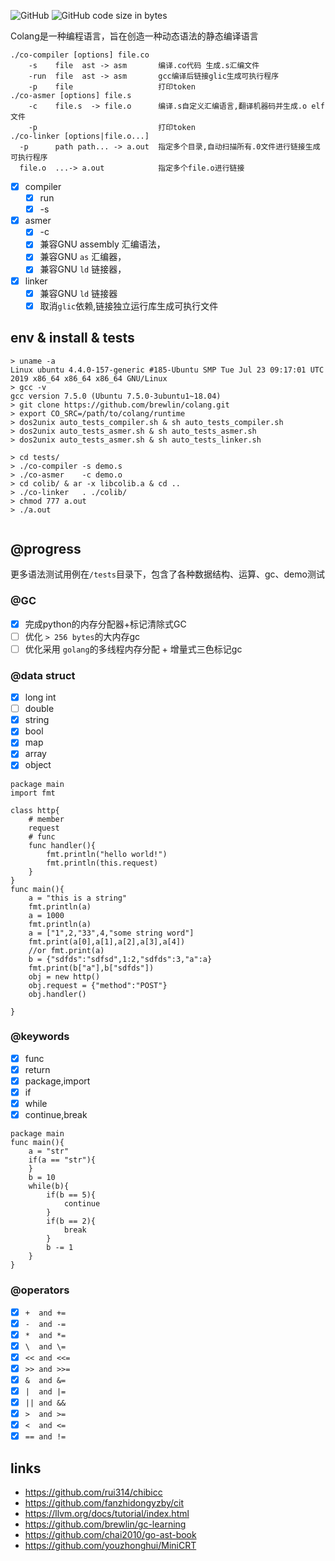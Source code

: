 <p>
<img alt="GitHub" src="https://img.shields.io/github/license/brewlin/colang">
<img alt="GitHub code size in bytes" src="https://img.shields.io/github/languages/code-size/brewlin/colang">
</p>

Colang是一种编程语言，旨在创造一种动态语法的静态编译语言
```asciidoc
./co-compiler [options] file.co        
    -s    file  ast -> asm       编译.co代码 生成.s汇编文件
    -run  file  ast -> asm       gcc编译后链接glic生成可执行程序
    -p    file                   打印token
./co-asmer [options] file.s        
    -c    file.s  -> file.o      编译.s自定义汇编语言,翻译机器码并生成.o elf文件
    -p                           打印token
./co-linker [options|file.o...] 
  -p      path path... -> a.out  指定多个目录,自动扫描所有.0文件进行链接生成可执行程序
  file.o  ...-> a.out            指定多个file.o进行链接    
```
- [x] compiler
  - [x] run
  - [x] -s  
- [x] asmer 
  - [x] -c
  - [x] 兼容GNU assembly 汇编语法，
  - [x] 兼容GNU `as` 汇编器，
  - [x] 兼容GNU `ld` 链接器，
- [x] linker 
  - [x] 兼容GNU `ld` 链接器
  - [x] 取消`glic`依赖,链接独立运行库生成可执行文件
  
## env & install & tests 
```asciidoc
> uname -a
Linux ubuntu 4.4.0-157-generic #185-Ubuntu SMP Tue Jul 23 09:17:01 UTC 2019 x86_64 x86_64 x86_64 GNU/Linux
> gcc -v
gcc version 7.5.0 (Ubuntu 7.5.0-3ubuntu1~18.04) 
> git clone https://github.com/brewlin/colang.git
> export CO_SRC=/path/to/colang/runtime
> dos2unix auto_tests_compiler.sh & sh auto_tests_compiler.sh
> dos2unix auto_tests_asmer.sh & sh auto_tests_asmer.sh
> dos2unix auto_tests_asmer.sh & sh auto_tests_linker.sh

> cd tests/
> ./co-compiler -s demo.s
> ./co-asmer    -c demo.o
> cd colib/ & ar -x libcolib.a & cd ..
> ./co-linker   . ./colib/
> chmod 777 a.out 
> ./a.out


```
## @progress
更多语法测试用例在`/tests`目录下，包含了各种数据结构、运算、gc、demo测试
### @GC
- [x] 完成python的内存分配器+标记清除式GC
- [ ] 优化 `> 256 bytes`的大内存gc
- [ ] 优化采用 `golang`的多线程内存分配 + 增量式三色标记gc
### @data struct
- [x] long int
- [ ] double
- [x] string
- [x] bool
- [x] map
- [x] array
- [x] object
```
package main
import fmt

class http{
    # member
    request
    # func
    func handler(){
        fmt.println("hello world!")
        fmt.println(this.request)
    }
}
func main(){
    a = "this is a string"
    fmt.println(a)
    a = 1000
    fmt.println(a)
    a = ["1",2,"33",4,"some string word"]
    fmt.print(a[0],a[1],a[2],a[3],a[4])
    //or fmt.print(a)
    b = {"sdfds":"sdfsd",1:2,"sdfds":3,"a":a}
    fmt.print(b["a"],b["sdfds"])
    obj = new http()
    obj.request = {"method":"POST"}
    obj.handler()
    
}
```
### @keywords
- [x] func
- [x] return
- [x] package,import
- [x] if 
- [x] while
- [x] continue,break

```
package main
func main(){
    a = "str"
    if(a == "str"){
    }
    b = 10
    while(b){
        if(b == 5){
            continue
        }
        if(b == 2){
            break
        }
        b -= 1
    }
}
```

### @operators
- [x] `+  and +=` 
- [x] `-  and -=`
- [x] `*  and *=`
- [x] `\  and \=`
- [x] `<< and <<=`
- [x] `>> and >>=`
- [x] `&  and &=`
- [x] `|  and |=`
- [x] `|| and &&`
- [x] `>  and >=`
- [x] `<  and <=`
- [x] `== and !=`

## links
- https://github.com/rui314/chibicc
- https://github.com/fanzhidongyzby/cit
- https://llvm.org/docs/tutorial/index.html
- https://github.com/brewlin/gc-learning
- https://github.com/chai2010/go-ast-book
- https://github.com/youzhonghui/MiniCRT
